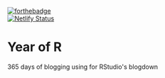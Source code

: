  [![forthebadge](https://forthebadge.com/images/badges/cc-by.svg)](https://forthebadge.com)  
[![Netlify Status](https://api.netlify.com/api/v1/badges/cac601bf-77e4-4d7f-b4ec-db2b08829e20/deploy-status)](https://app.netlify.com/sites/summer-of-blogdown/deploys) 

# Year of R

365 days of blogging using for RStudio's blogdown 

